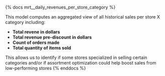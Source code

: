{% docs mrt__daily_revenues_per_store_category %}

This model computes an aggregated view of all historical sales per store X category
including:
- **Total revene in dollars**
- **Total revenue pre-discount in dollars**
- **Count of orders made** 
- **Total quantity of items sold**

This allows us to identify if some stores specialized in selling certain categories and/or if assortment optimization could help boost sales from low-performing stores
{% enddocs %}
